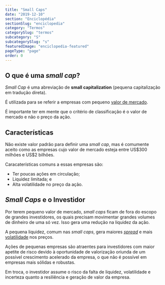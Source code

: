 ```yaml
---
title: "Small Caps"
date: "2019-12-10"
section: "Enciclopédia"
sectionSlug: "enciclopedia"
category: "Termos"
categorySlug: "termos"
subcategory: "S"
subcategorySlug: "s"
featuredImage: "enciclopedia-featured"
pageType: "page"
order: 0
---
```


## O que é uma *small cap*?

*Small Cap* é uma abreviação de **small capitalization** (pequena capitalização em tradução direta).

É utilizada para se referir a empresas com pequeno [valor de mercado](/enciclopedia/termos/v/valor-de-mercado).

É importante ter em mente que o critério de classificação é o valor de mercado e não o preço da ação.

## Características

Não existe valor padrão para definir uma *small cap*, mas é comumente aceito como as empresas cujo valor de mercado esteja entre US\$300 milhões e US\$2 bilhões.

Caracaterísticas comuns a essas empresas são:

- Ter poucas ações em circulação;
- Liquidez limitada; e
- Alta volatilidade no preço da ação.

## *Small Caps* e o Investidor


Por terem pequeno valor de mercado, *small caps* ficam de fora do escopo de grandes investidores, os quais precisam movimentar grandes volumes de dinheiro de uma só vez. Isso gera uma redução na liquidez da ação.

A pequena liquidez, comum nas *small caps*, gera maiores [*spread*](/enciclopedia/termos/s/spread) e mais [volatilidade](/enciclopedia/termos/v/volatilidade) nos preços.

Ações de pequenas empresas são atraentes para investidores com maior apetite de risco devido à oportunidade de valorização oriunda de um possível crescimento acelerado da empresa, o que não é possível em empresas mais sólidas e robustas.

Em troca, o investidor assume o risco da falta de liquidez, volatilidade e incerteza quanto a resiliência e geração de valor da empresa.